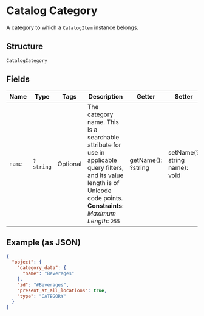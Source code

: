 
# Catalog Category

A category to which a `CatalogItem` instance belongs.

## Structure

`CatalogCategory`

## Fields

| Name | Type | Tags | Description | Getter | Setter |
|  --- | --- | --- | --- | --- | --- |
| `name` | `?string` | Optional | The category name. This is a searchable attribute for use in applicable query filters, and its value length is of Unicode code points.<br>**Constraints**: *Maximum Length*: `255` | getName(): ?string | setName(?string name): void |

## Example (as JSON)

```json
{
  "object": {
    "category_data": {
      "name": "Beverages"
    },
    "id": "#Beverages",
    "present_at_all_locations": true,
    "type": "CATEGORY"
  }
}
```

